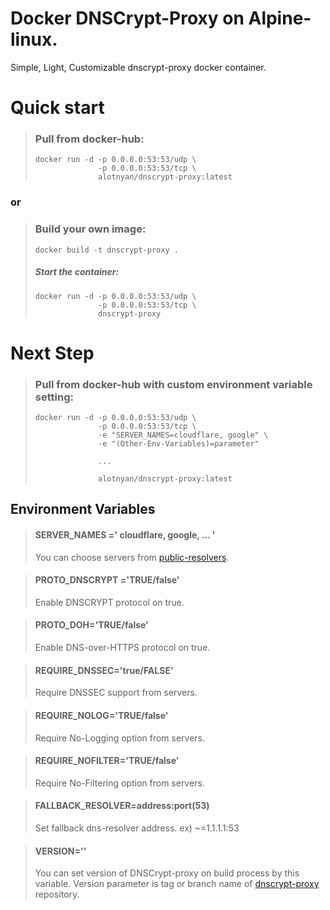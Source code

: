 # Docker DNSCrypt-Proxy on Alpine-linux.

Simple, Light, Customizable dnscrypt-proxy docker container.


# Quick start
>### Pull from docker-hub:
>     docker run -d -p 0.0.0.0:53:53/udp \
>                   -p 0.0.0.0:53:53/tcp \ 
>                   alotnyan/dnscrypt-proxy:latest

### or

>### Build your own image:
>     docker build -t dnscrypt-proxy .
>##### Start the container:
>     docker run -d -p 0.0.0.0:53:53/udp \
>                   -p 0.0.0.0:53:53/tcp \ 
>                   dnscrypt-proxy
> 


# Next Step
>### Pull from docker-hub with custom environment variable setting:
>     docker run -d -p 0.0.0.0:53:53/udp \
>                   -p 0.0.0.0:53:53/tcp \ 
>                   -e "SERVER_NAMES=cloudflare, google" \
>                   -e "(Other-Env-Variables)=parameter"
>
>                   ...
>
>                   alotnyan/dnscrypt-proxy:latest



## Environment Variables
>#### SERVER_NAMES =' cloudflare, google, ... '
>You can choose servers from [public-resolvers](https://github.com/DNSCrypt/dnscrypt-resolvers/blob/master/v2/public-resolvers.md).

>#### PROTO_DNSCRYPT ='TRUE/false'
>Enable DNSCRYPT protocol on true. 

>#### PROTO_DOH='TRUE/false'
>Enable DNS-over-HTTPS protocol on true.

>#### REQUIRE_DNSSEC='true/FALSE'
>Require DNSSEC support from servers.

>#### REQUIRE_NOLOG='TRUE/false'
>Require No-Logging option from servers.

>#### REQUIRE_NOFILTER='TRUE/false'
>Require No-Filtering option from servers.

>#### FALLBACK_RESOLVER=address:port(53)
>Set fallback dns-resolver address.
>ex) ~=1.1.1.1:53

>#### VERSION=''
>You can set version of DNSCrypt-proxy on build process by this variable.
>Version parameter is tag or branch name of [dnscrypt-proxy](https://github.com/jedisct1/dnscrypt-proxy) repository.
